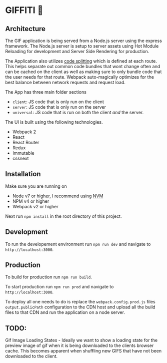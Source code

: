 # GIFFITI 🎉

## Architecture

The GIF application is being served from a Node.js server using the express
framework. The Node.js server is setup to server assets using Hot Module Reloading for development
and Server Side Rendering for production.

The Application also utilizes [code splitting](https://webpack.js.org/guides/code-splitting/)
which is defined at each route. This helps separate out common code bundles that wont change
often and can be cached on the client as well as making sure to only bundle code that the user
needs for that route. Webpack auto-magically optimizes for the best balance between
network requests and request load.

The App has three main folder sections
- `client`: JS code that is only run on the client
- `server`: JS code that is only run on the server
- `universal`: JS code that is run on both the client _and_ the server.

The UI is built using the following technologies.

- Webpack 2
- React
- React Router
- Redux
- Immutable
- cssnext


## Installation
Make sure you are running on
- Node v7 or higher, I recommend using [NVM](https://github.com/creationix/nvm)
- NPM v4 or higher
- Webpack v2 or higher

Next run `npm install` in the root directory of this project.

## Development
To run the developement environment run `npm run dev` and navigate to `http://localhost:3000`.

## Production
To build for production run `npm run build`.

To start production run `npm run prod` and navigate to `http://localhost:3000`.

To deploy all one needs to do is replace the `webpack.config.prod.js` files `output.publicPath` configuration to the CDN host
and upload all the build files to that CDN and run the application on a node server.

## TODO:

Gif Image Loading States - Ideally we want to show a loading state for the preview
image of gif when it is being downloaded to the clients browser cache. This becomes
apparent when shuffling new GIFS that have not been downloaded to the client.
